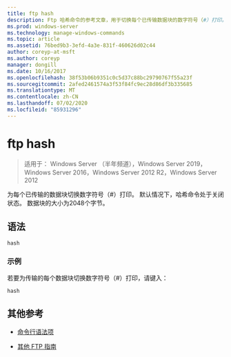 ```yaml
---
title: ftp hash
description: Ftp 哈希命令的参考文章，用于切换每个已传输数据块的数字符号（#）打印。
ms.prod: windows-server
ms.technology: manage-windows-commands
ms.topic: article
ms.assetid: 76bed9b3-3efd-4a3e-831f-460626d02c44
author: coreyp-at-msft
ms.author: coreyp
manager: dongill
ms.date: 10/16/2017
ms.openlocfilehash: 38f53b06b9351c0c5d37c88bc29790767f55a23f
ms.sourcegitcommit: 2afed2461574a3f53f84fc9ec28d86df3b335685
ms.translationtype: MT
ms.contentlocale: zh-CN
ms.lasthandoff: 07/02/2020
ms.locfileid: "85931296"
---
```

# <a name="ftp-hash"></a>ftp hash

> 适用于： Windows Server （半年频道），Windows Server 2019，Windows Server 2016，Windows Server 2012 R2，Windows Server 2012

为每个已传输的数据块切换数字符号（#）打印。 默认情况下，哈希命令处于关闭状态。 数据块的大小为2048个字节。

## <a name="syntax"></a>语法

```
hash
```

### <a name="examples"></a>示例

若要为传输的每个数据块切换数字符号（#）打印，请键入：

```
hash
```

## <a name="additional-references"></a>其他参考

- [命令行语法项](command-line-syntax-key.md)

- [其他 FTP 指南](https://docs.microsoft.com/previous-versions/orphan-topics/ws.10/cc756013(v=ws.10))
